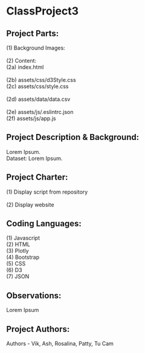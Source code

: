 # ClassProject3

## **Project Parts:**
(1) Background Images: \
\
(2) Content:\
(2a) index.html\
\
(2b) assets/css/d3Style.css\
(2c) assets/css/style.css\
\
(2d) assets/data/data.csv\
\
(2e) assets/js/.eslintrc.json\
(2f) assets/js/app.js

## **Project Description & Background:**
Lorem Ipsum.
\
Dataset: Lorem Ipsum.

## **Project Charter:**
(1) Display script from repository\
\
(2) Display website 

## **Coding Languages:**
(1) Javascript\
(2) HTML\
(3) Plotly\
(4) Bootstrap\
(5) CSS\
(6) D3\
(7) JSON

## **Observations:**
Lorem Ipsum

## **Project Authors:**
Authors - Vik, Ash, Rosalina, Patty, Tu Cam
